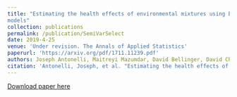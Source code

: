 ```yaml
---
title: "Estimating the health effects of environmental mixtures using Bayesian semiparametric regression and sparsity inducing priors
models"
collection: publications
permalink: /publication/SemiVarSelect
date: 2019-4-25
venue: 'Under revision. The Annals of Applied Statistics'
paperurl: 'https://arxiv.org/pdf/1711.11239.pdf'
authors: Joseph Antonelli, Maitreyi Mazumdar, David Bellinger, David Christiani, Robert Wright, and Brent Coull
citation: 'Antonelli, Joseph, et al. "Estimating the health effects of environmental mixtures using Bayesian semiparametric regression and sparsity inducing priors." arXiv preprint arXiv:1711.11239 (2019).'
---
```


[Download paper here](https://arxiv.org/pdf/1711.11239.pdf)
